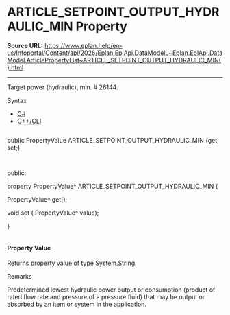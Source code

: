 # ARTICLE_SETPOINT_OUTPUT_HYDRAULIC_MIN Property

**Source URL:** https://www.eplan.help/en-us/Infoportal/Content/api/2026/Eplan.EplApi.DataModelu~Eplan.EplApi.DataModel.ArticlePropertyList~ARTICLE_SETPOINT_OUTPUT_HYDRAULIC_MIN().html

---

Target power (hydraulic), min. # 26144.

Syntax

- [C#](#i-syntax-CS)
- [C++/CLI](#i-syntax-CPP2005)

```
```
public PropertyValue ARTICLE_SETPOINT_OUTPUT_HYDRAULIC_MIN {get; set;}
```
```

```
```
public:

property PropertyValue^ ARTICLE_SETPOINT_OUTPUT_HYDRAULIC_MIN {

   PropertyValue^ get();

   void set (    PropertyValue^ value);

}
```
```

#### Property Value

Returns property value of type System.String.

Remarks

Predetermined lowest hydraulic power output or consumption (product of rated flow rate and pressure of a pressure fluid) that may be output or absorbed by an item or system in the application.
